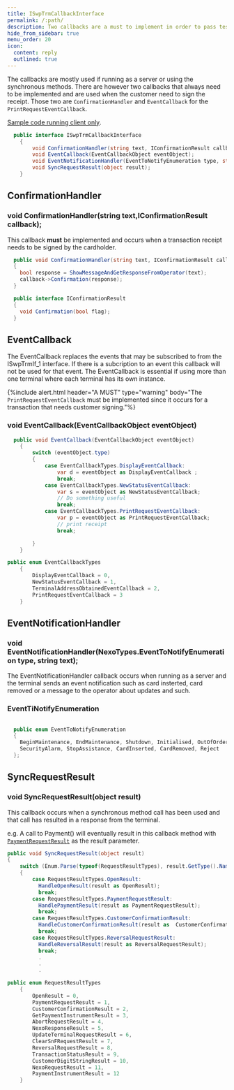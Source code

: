 ```yaml
---
title: ISwpTrmCallbackInterface
permalink: /:path/
description: Two callbacks are a must to implement in order to pass tests for a signature verified transaction.
hide_from_sidebar: true
menu_order: 20
icon:
  content: reply
  outlined: true
---
```


The callbacks are mostly used if running as a server or using the synchronous methods. There are however two callbacks that always need to be implemented and are used when the customer need to sign the receipt. Those two are `ConfirmationHandler` and `EventCallback` for the `PrintRequestEventCallback`.

[Sample code running client only][clientonly].

```c#
  public interface ISwpTrmCallbackInterface
    {
        void ConfirmationHandler(string text, IConfirmationResult callback);
        void EventCallback(EventCallbackObject eventObject);
        void EventNotificationHandler(EventToNotifyEnumeration type, string text);
        void SyncRequestResult(object result);
    }
```

## ConfirmationHandler

### void ConfirmationHandler(string text,IConfirmationResult callback);

This callback **must** be implemented and occurs when a transaction receipt needs to be signed by the cardholder.

```c#
  public void ConfirmationHandler(string text, IConfirmationResult callback)
  {
    bool response = ShowMessageAndGetResponseFromOperator(text);
    callback->Confirmation(response);
  }
```

```c#
  public interface IConfirmationResult
  {
    void Confirmation(bool flag);
  }
```

## EventCallback

The EventCallback replaces the events that may be subscribed to from the ISwpTrmIf_1 interface. If there is a subcription to an event this callback will not be used for that event. The EventCallback is essential if using more than one terminal where each terminal has its own instance.

{%include alert.html header="A MUST" type="warning" body="The `PrintRequestEventCallback` must be implemented since it occurs for a transaction that needs customer signing."%}

### void EventCallback(EventCallbackObject eventObject)

```c#
  public void EventCallback(EventCallbackObject eventObject)
    {
        switch (eventObject.type)
        {
            case EventCallbackTypes.DisplayEventCallback:
                var d = eventObject as DisplayEventCallback ;
                break;
            case EventCallbackTypes.NewStatusEventCallback:
                var s = eventObject as NewStatusEventCallback;
                // Do something useful
                break;
            case EventCallbackTypes.PrintRequestEventCallback:
                var p = eventObject as PrintRequestEventCallback;
                // print receipt
                break;

        }
    } 
```

```c#
public enum EventCallbackTypes
    {
        DisplayEventCallback = 0,
        NewStatusEventCallback = 1,
        TerminalAddressObtainedEventCallback = 2,
        PrintRequestEventCallback = 3
    }
```

## EventNotificationHandler

### void EventNotificationHandler(NexoTypes.EventToNotifyEnumeration type, string text);

The EventNotificationHandler callback occurs when running as a server and the terminal sends an event notification such as card insterted, card removed or a message to the operator about updates and such.

### EventTiNotifyEnumeration

```c#

  public enum EventToNotifyEnumeration
  {
    BeginMaintenance, EndMaintenance, Shutdown, Initialised, OutOfOrder, Completed, Abort, SaleWakeUp, SaleAdmin, CustomerLanguage, KeyPressed,
    SecurityAlarm, StopAssistance, CardInserted, CardRemoved, Reject
  };

```

## SyncRequestResult

### void SyncRequestResult(object result)

This callback occurs when a synchronous method call has been used and that call has resulted in a response from the terminal.

e.g. A call to Payment() will eventually result in this callback method with [`PaymentRequestResult`][paymentrequestresult] as the result parameter.

```c#
public void SyncRequestResult(object result)
{
    switch (Enum.Parse(typeof(RequestResultTypes), result.GetType().Name))
    {
        case RequestResultTypes.OpenResult:
          HandleOpenResult(result as OpenResult);
          break;
        case RequestResultTypes.PaymentRequestResult:
          HandlePaymentResult(result as PaymentRequestResult);
          break;
        case RequestResultTypes.CustomerConfirmationResult:
          HandleCustomerConfirmationResult(result as  CustomerConfirmationResult);
          break;
        case RequestResultTypes.ReversalRequestResult:
          HandleReversalResult(result as ReversalRequestResult);
          break;
          .
          .
          .
```

```c#
public enum RequestResultTypes
    {
        OpenResult = 0,
        PaymentRequestResult = 1,
        CustomerConfirmationResult = 2,
        GetPaymentInstrumentResult = 3,
        AbortRequestResult = 4,
        NexoResponseResult = 5,
        UpdateTerminalRequestResult = 6,
        ClearSnFRequestResult = 7,
        ReversalRequestResult = 8,
        TransactionStatusResult = 9,
        CustomerDigitStringResult = 10,
        NexoRequestResult = 11,
        PaymentInstrumentResult = 12
    }
```

[clientonly]: /pax-terminal/NET/codeexamples/#as-client-only
[paymentrequestresult]: /pax-terminal/NET/includes/paymentrequestresult
